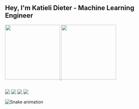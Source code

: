 ## Hey, I'm Katieli Dieter - Machine Learning Engineer

 <div>
  <a href="https://github.com/katidieter">
  <img height="180em" src="https://github-readme-stats.vercel.app/api?username=katidieter&show_icons=true&include_all_commits=true&count_private=true"/>
  <img height="180em" src="https://github-readme-stats.vercel.app/api/top-langs/?username=katidieter&layout=compact&langs_count=7"/>
</div>
  
  ##
 
<div> 
  <a href = "mailto:katielidieter@gmail.com"><img src="https://img.shields.io/badge/-Gmail-%23333?style=for-the-badge&logo=gmail&logoColor=white" target="_blank"></a>
  <a href="https://www.linkedin.com/in/katieli-dieter" target="_blank"><img src="https://img.shields.io/badge/-LinkedIn-%230077B5?style=for-the-badge&logo=linkedin&logoColor=white" target="_blank"></a> 
   <a href="https://medium.com/@katielidieter" target="_blank"><img src="https://img.shields.io/badge/Medium-12100E?style=for-the-badge&logo=medium&logoColor=white" target="_blank"></a>
    <a href="https://dev.to/katidieter" target="_blank"><img src="https://img.shields.io/badge/dev.to-0A0A0A?style=for-the-badge&logo=dev.to&logoColor=white" target="_blank"></a>
 
  ![Snake animation](https://github.com/katidieter/katidieter/blob/output/github-contribution-grid-snake.svg)
 
</div>
